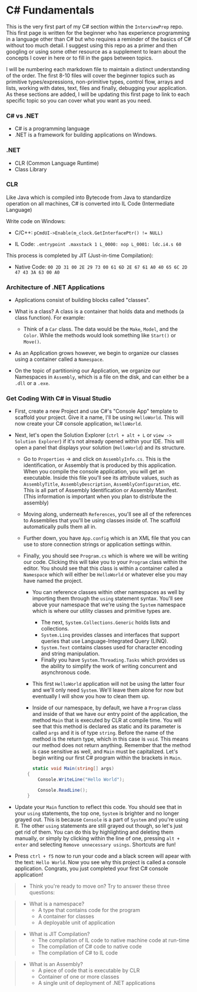 # C# Fundamentals

This is the very first part of my C# section within the `InterviewPrep` repo. This first page is written for the beginner who has experience programming in a language other than C# but who requires a reminder of the basics of C# without too much detail. I suggest using this repo as a primer and then googling or using some other resource as a supplement to learn about the concepts I cover in here or to fill in the gaps between topics.

I will be numbering each markdown file to maintain a distinct understanding of the order. The first 8-10 files will cover the beginner topics such as primitive types/expressions, non-primitive types, control flow, arrays and lists, working with dates, text, files and finally, debugging your application. As these sections are added, I will be updating this first page to link to each specific topic so you can cover what you want as you need.

### C# vs .NET

- C# is a programming language
- .NET is a framework for building applications on Windows.

### .NET

- CLR (Common Language Runtime)
- Class Library

### CLR

Like Java which is compiled into Bytecode from Java to standardize operation on all machines, C# is converted into IL Code (Intermediate Language)

Write code on Windows:

- C/C++: `pCmdUI->Enable(m_clock.GetInterfacePtr() != NULL)`

- IL Code: `.entrypoint .maxstack 1 L_0000: nop L_0001: ldc.i4.s 60`

This process is completed by JIT (Just-in-time Compilation):

- Native Code: `00 2D 31 00 2E 29 73 00 61 6D 2E 67 61 A0 40 65 6C 2D 47 43 3A 63 00 A0`

### Architecture of .NET Applications

- Applications consist of building blocks called "classes".

- What is a class? A class is a container that holds data and methods (a class function). For example:

  - Think of a `Car` class. The data would be the `Make`, `Model`, and the `Color`. While the methods would look something like `Start()` or `Move()`.

- As an Application grows however, we begin to organize our classes using a container called a `Namespace`.

- On the topic of partitioning our Application, we organize our Namespaces in `Assembly`, which is a file on the disk, and can either be a `.dll` or a `.exe`.

### Get Coding With C# in Visual Studio

- First, create a new Project and use C#'s "Console App" template to scaffold your project. Give it a name, I'll be using `HelloWorld`. This will now create your C# console application, `HelloWorld`.

- Next, let's open the Solution Explorer (`ctrl + alt + L` or `view -> Solution Explorer`) if it's not already opened within your IDE. This will open a panel that displays your solution (`HelloWorld`) and its structure.

  - Go to `Properties` -> and click on `AssemblyInfo.cs`. This is the identification, or Assembly that is produced by this application. When you compile the console application, you will get an executable. Inside this file you'll see its attribute values, such as `AssemblyTitle`, `AssemblyDescription`, `AssemblyConfiguration`, etc. This is all part of Assembly Identification or Assembly Manifest. (This information is important when you plan to distribute the assembly)

  - Moving along, underneath `References`, you'll see all of the references to Assemblies that you'll be using classes inside of. The scaffold automatically pulls them all in.

  - Further down, you have `App.config` which is an XML file that you can use to store connection strings or application settings within.

  - Finally, you should see `Program.cs` which is where we will be writing our code. Clicking this will take you to your `Program` class within the editor. You should see that this class is within a container called a `Namespace` which will either be `HelloWorld` or whatever else you may have named the project.

    - You can reference classes within other namespaces as well by importing them through the `using` statement syntax. You'll see above your namespace that we're using the `System` namespace which is where our utility classes and primitive types are.

      - The next, `System.Collections.Generic` holds lists and collections.
      - `System.Linq` provides classes and interfaces that support queries that use Language-Integrated Query (LINQ).
      - `System.Text` contains classes used for character encoding and string manipulation.
      - Finally you have `System.Threading.Tasks` which provides us the ability to simplify the work of writing concurrent and asynchronous code.

    - This first `HelloWorld` application will not be using the latter four and we'll only need `System`. We'll leave them alone for now but eventually I will show you how to clean them up.

    - Inside of our namespace, by default, we have a `Program` class and inside of that we have our entry point of the application, the method `Main` that is executed by CLR at compile time. You will see that this method is declared as static and its parameter is called `args` and it is of type `string`. Before the name of the method is the return type, which in this case is `void`. This means our method does not return anything. Remember that the method is case sensitive as well, and `Main` must be capitalized. Let's begin writing our first C# program within the brackets in `Main`.

```C#
          static void Main(string[] args)
        {
            Console.WriteLine("Hello World");

            Console.ReadLine();
        }
```

- Update your `Main` function to reflect this code. You should see that in your `using` statements, the top one, `System` is brighter and no longer grayed out. This is because `Console` is a part of `System` and you're using it. The other `using` statements are still grayed out though, so let's just get rid of them. You can do this by highlighting and deleting them manually, or simply by clicking within the line of one, pressing `alt + enter` and selecting `Remove unnecessary usings`. Shortcuts are fun!

- Press `ctrl + f5` now to run your code and a black screen will apear with the text: `Hello World`. Now you see why this project is called a console application. Congrats, you just completed your first C# console application!

> - Think you're ready to move on? Try to answer these three questions:

> - What is a namespace?
>   - A type that contains code for the program
>   - A container for classes
>   - A deployable unit of application

> - What is JIT Compilation?
>   - The compilation of IL code to native machine code at run-time
>   - The compilation of C# code to native code
>   - The compilation of C# to IL code

> - What is an Assembly?
>   - A piece of code that is executable by CLR
>   - Container of one or more classes
>   - A single unit of deployment of .NET applications
